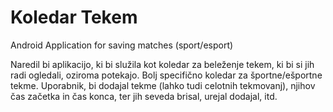 # Koledar Tekem
Android Application for saving matches (sport/esport)

Naredil bi aplikacijo, ki bi služila kot koledar za beleženje tekem, ki bi si jih radi ogledali, oziroma potekajo. Bolj specifično koledar za športne/ešportne tekme. Uporabnik, bi dodajal tekme (lahko tudi celotnih tekmovanj),
 njihov čas začetka in čas konca, ter jih seveda brisal, urejal dodajal, itd.